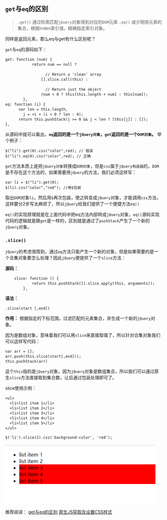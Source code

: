 ## `get`与`eq`的区别

> `.get()` 通过检索匹配`jQuery`对象得到对应的`DOM`元素
> `.eq()` 减少陪陪元素的集合，根据index索引值，精确指定索引对象。

同样是返回元素，那么eq与get有什么区别呢？

`get`与`eq`的源码如下：
```
get: function (num) {
			return num == null ?

				  // Return a 'clean' array
				[].slice.call(this) :

				  // Return just the object
				(num < 0 ? this[this.length + num] : this[num]);
		},
eq: function (i) {
	  var len = this.length,
		j = +i + (i < 0 ? len : 0);
	  return this.pushStack(j >= 0 && j < len ? [this[j]] : []);
},
```
从源码中就可以看出，**`eq`返回的是一个`jQuery对象`，`get`返回的是一个`DOM对象`。** 举个例子：
```
$("li").get(0).css("color",red); // 错误
$("li").eq(0).css("color",red); // 正确
```

`get`方法本质上是把`jQuery对象`转换成`DOM对象`，但是`css`属于`jQuery构造器`的，`DOM`是不存在这个方法的，如果需要用`jQuery`的方法，我们必须这样写：
```
var li = $("li").get(0);
$(li).css("color","red"); //用$包装
```
取出`DOM`对象`li`，然后用`$`再次包装，使之转变成`jQuery`对象，才能调用`css`方法，这样要分2步写太麻烦了，所以`jQuery`给我们提供了一个便捷方法`eq()`

`eq()`的实现原理就是在上面代码中把eq方法内部转成`jQuery`对象，`eq()`源码实现代码的逻辑就是跟`get`是一样的，区别就是通过了`pushStack`产生了一个新的`jQuery`对象。

### `.slice()`

`jQuery`的考虑很周到，通过`eq`方法只能产生一个新的对象，但是如果需要的是一个合集对象要怎么处理？因此`jQuery`便提供了一个`slice`方法：

**源码：**

```
    slice: function () {
			return this.pushStack([].slice.apply(this, arguments));
		},
```

**语法：**
```
.slice(start [,end])
```
**作用：**
根据指定的下标范围，过滤匹配的元素集合，并生成一个新的`jQuery`对象。

因为是数组对象，意味着我们可以用`slice`来直接取值了，所以针对合集对象我们可以这样写代码：
```
var arr = [];
arr.push(this.slice(start[,end]));
this.pushStack(arr)
```
这个`this`指的是`jQuery`对象，因为`jQuery`对象是数组集合，所以我们可以通过原生`slice`方法直接取到集合数，让后通过包装处理即可了。

slice使用示例：
```
<ul>
  <li>list item 1</li>
  <li>list item 2</li>
  <li>list item 3</li>
  <li>list item 4</li>
  <li>list item 5</li>
</ul>
```
```
$('li').slice(2).css('background-color', 'red');
```
![slice结果](./img/2-9-slice.png)

推荐阅读：
[get与eq的区别](https://www.imooc.com/code/3416)
[原生JS获取及设置CSS样式](https://www.jianshu.com/p/92b196be1e86)




